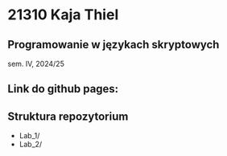 # 21310 Kaja Thiel 

## Programowanie w językach skryptowych 
sem. IV, 2024/25

## Link do github pages: 

## Struktura repozytorium
- Lab_1/
- Lab_2/


